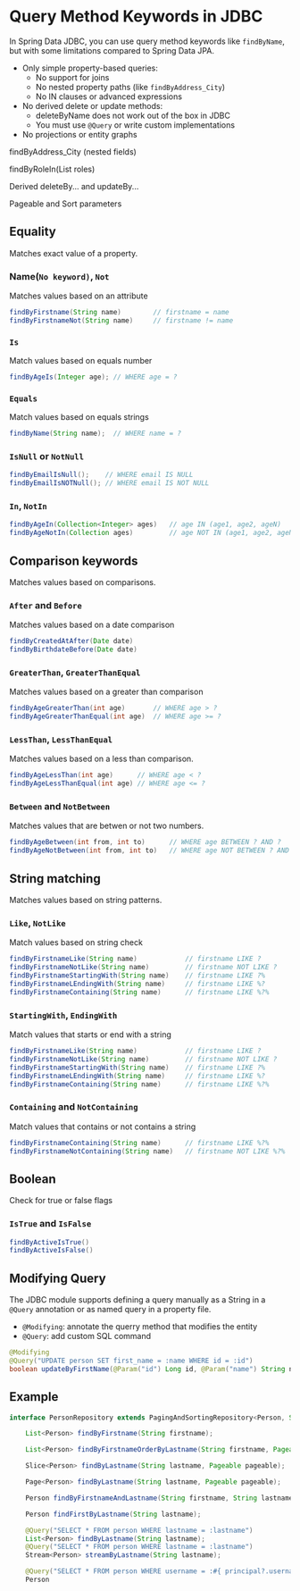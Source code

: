 # Query Method Keywords in JDBC

In Spring Data JDBC, you can use query method keywords like `findByName`, but with some limitations compared to Spring Data JPA.

- Only simple property-based queries:
  - No support for joins
  - No nested property paths (like `findByAddress_City`)
  - No IN clauses or advanced expressions
- No derived delete or update methods:
  - deleteByName does not work out of the box in JDBC
  - You must use `@Query` or write custom implementations
- No projections or entity graphs

findByAddress_City (nested fields)

findByRoleIn(List<Role> roles)

Derived deleteBy... and updateBy...

Pageable and Sort parameters

## Equality

Matches exact value of a property.

### Name(`No keyword)`, `Not`

Matches values based on an attribute

```java
findByFirstname(String name)        // firstname = name
findByFirstnameNot(String name)     // firstname != name
```

### `Is`

Match values based on equals number

```java
findByAgeIs(Integer age); // WHERE age = ?
```

### `Equals`

Match values based on equals strings

```java
findByName(String name);  // WHERE name = ?
```

### `IsNull` or `NotNull`

```java
findByEmailIsNull();    // WHERE email IS NULL
findByEmailIsNOTNull(); // WHERE email IS NOT NULL
```

### `In`, `NotIn`

```java
findByAgeIn(Collection<Integer> ages)   // age IN (age1, age2, ageN)
findByAgeNotIn(Collection ages)         // age NOT IN (age1, age2, ageN)
```

## Comparison keywords

Matches values based on comparisons.

### `After` and `Before`

Matches values based on a date comparison

```java
findByCreatedAtAfter(Date date)
findByBirthdateBefore(Date date)
```

### `GreaterThan`, `GreaterThanEqual`

Matches values based on a greater than comparison

```java
findByAgeGreaterThan(int age)       // WHERE age > ?
findByAgeGreaterThanEqual(int age)  // WHERE age >= ?
```

### `LessThan`, `LessThanEqual`

Matches values based on a less than comparison.

```java
findByAgeLessThan(int age)      // WHERE age < ?
findByAgeLessThanEqual(int age) // WHERE age <= ?
```

### `Between` and `NotBetween`

Matches values that are betwen or not two numbers.

```java
findByAgeBetween(int from, int to)      // WHERE age BETWEEN ? AND ?
findByAgeNotBetween(int from, int to)   // WHERE age NOT BETWEEN ? AND ?
```

## String matching

Matches values based on string patterns.

### `Like`, `NotLike`

Match values based on string check

```java
findByFirstnameLike(String name)            // firstname LIKE ?
findByFirstnameNotLike(String name)         // firstname NOT LIKE ?
findByFirstnameStartingWith(String name)    // firstname LIKE ?%
findByFirstnameLEndingWith(String name)     // firstname LIKE %?
findByFirstnameContaining(String name)      // firstname LIKE %?%
```

### `StartingWith`, `EndingWith`

Match values that starts or end with a string

```java
findByFirstnameLike(String name)            // firstname LIKE ?
findByFirstnameNotLike(String name)         // firstname NOT LIKE ?
findByFirstnameStartingWith(String name)    // firstname LIKE ?%
findByFirstnameLEndingWith(String name)     // firstname LIKE %?
findByFirstnameContaining(String name)      // firstname LIKE %?%
```

### `Containing` and `NotContaining`

Match values that contains or not contains a string

```java
findByFirstnameContaining(String name)      // firstname LIKE %?%
findByFirstnameNotContaining(String name)   // firstname NOT LIKE %?%
```

## Boolean

Check for true or false flags

### `IsTrue` and `IsFalse`

```java
findByActiveIsTrue()
findByActiveIsFalse()
```

## Modifying Query

The JDBC module supports defining a query manually as a String in a `@Query` annotation or as named query in a property file.

- `@Modifying`: annotate the querry method that modifies the entity
- `@Query`: add custom SQL command

```java
@Modifying
@Query("UPDATE person SET first_name = :name WHERE id = :id")
boolean updateByFirstName(@Param("id") Long id, @Param("name") String name);
```

## Example

```java
interface PersonRepository extends PagingAndSortingRepository<Person, String> {

    List<Person> findByFirstname(String firstname);

    List<Person> findByFirstnameOrderByLastname(String firstname, Pageable pageable);

    Slice<Person> findByLastname(String lastname, Pageable pageable);

    Page<Person> findByLastname(String lastname, Pageable pageable);

    Person findByFirstnameAndLastname(String firstname, String lastname);

    Person findFirstByLastname(String lastname);

    @Query("SELECT * FROM person WHERE lastname = :lastname")
    List<Person> findByLastname(String lastname);
    @Query("SELECT * FROM person WHERE lastname = :lastname")
    Stream<Person> streamByLastname(String lastname);

    @Query("SELECT * FROM person WHERE username = :#{ principal?.username }")
    Person
```
